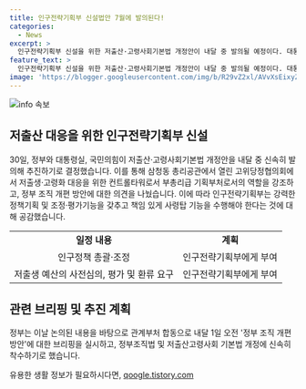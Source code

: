 ```yaml
---
title: 인구전략기획부 신설법안 7월에 발의된다!
categories:
  - News
excerpt: >
  인구전략기획부 신설을 위한 저출산·고령사회기본법 개정안이 내달 중 발의될 예정이다. 대통령실과 정부, 국민의힘이 이를 추진하기로 결정했으며, 삼청동 고위당정협의회에서 부총리급 기획부처로의 신설에 합의했다. 책임 있는 정책기획과 조정·평가 기능을 수행할 것으로 예상되며, 관련 권한을 인구전략기획부에 부여할 계획이다. 또한, 내달 1일에는 정부 조직 개편 방안에 대한 브리핑이 예정되며, 국민의힘 황우여 비대위원장을 포함한 관련 인사들이 참석했다.
feature_text: >
  인구전략기획부 신설을 위한 저출산·고령사회기본법 개정안이 내달 중 발의될 예정이다. 대통령실과 정부, 국민의힘이 이를 추진하기로 결정했으며, 삼청동 고위당정협의회에서 부총리급 기획부처로의 신설에 합의했다. 책임 있는 정책기획과 조정·평가 기능을 수행할 것으로 예상되며, 관련 권한을 인구전략기획부에 부여할 계획이다. 또한, 내달 1일에는 정부 조직 개편 방안에 대한 브리핑이 예정되며, 국민의힘 황우여 비대위원장을 포함한 관련 인사들이 참석했다.
image: 'https://blogger.googleusercontent.com/img/b/R29vZ2xl/AVvXsEixyZcFfHzMRdzZMjFBmAUKJYCLCGyLL1o632UiGVXcaFdKo_bkvkuCioo0uUKlGfBVcT3P84aROyZIXSBEx3Aw5nCQ3pTgDom1WDC4m8eifvWiAmWEEVb4x6G_l8C0QH225ldMjyaFvpxGEBGNO37VmDTDMHGhJPq73UglMfDca1-0aw/s1600/blogspot.png'
---
```


<p><img src="https://blogger.googleusercontent.com/img/b/R29vZ2xl/AVvXsEixyZcFfHzMRdzZMjFBmAUKJYCLCGyLL1o632UiGVXcaFdKo_bkvkuCioo0uUKlGfBVcT3P84aROyZIXSBEx3Aw5nCQ3pTgDom1WDC4m8eifvWiAmWEEVb4x6G_l8C0QH225ldMjyaFvpxGEBGNO37VmDTDMHGhJPq73UglMfDca1-0aw/s1600/blogspot.png" alt="info 속보" /></p>

<h2 data-ke-size="size26">저출산 대응을 위한 인구전략기획부 신설</h2>

<p data-ke-size="size16">30일, 정부와 대통령실, 국민의힘이 저출산·고령사회기본법 개정안을 내달 중 신속히 발의해 추진하기로 결정했습니다. 이를 통해 삼청동 총리공관에서 열린 고위당정협의회에서 저출생·고령화 대응을 위한 컨트롤타워로서 부총리급 기획부처로서의 역할을 강조하고, 정부 조직 개편 방안에 대한 의견을 나눴습니다. 이에 따라 인구전략기획부는 강력한 정책기획 및 조정·평가기능을 갖추고 책임 있게 사령탑 기능을 수행해야 한다는 것에 대해 공감했습니다.</p>

<table>
  <tr>
    <td style="text-align: center; height: 17px;"><b>일정 내용</b></td>
    <td style="text-align: center; height: 17px;"><b>계획</b></td>
  </tr>
  <tr>
    <td style="text-align: center; height: 17px;">인구정책 총괄·조정</td>
    <td style="text-align: center; height: 17px;">인구전략기획부에게 부여</td>
  </tr>
  <tr>
    <td style="text-align: center; height: 17px;">저출생 예산의 사전심의, 평가 및 환류 요구</td>
    <td style="text-align: center; height: 17px;">인구전략기획부에게 부여</td>
  </tr>
</table>

<h2 data-ke-size="size26">관련 브리핑 및 추진 계획</h2>

<p data-ke-size="size16">정부는 이날 논의된 내용을 바탕으로 관계부처 합동으로 내달 1일 오전 '정부 조직 개편 방안'에 대한 브리핑을 실시하고, 정부조직법 및 저출산고령사회 기본법 개정에 신속히 착수하기로 했습니다.</p>
유용한 생활 정보가 필요하시다면, <a href="https://qoogle.tistory.com" rel="dofollow">qoogle.tistory.com</a>


